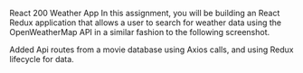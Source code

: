 React 200 Weather App
In this assignment, you will be building an React Redux application that allows a user to search for weather data using the OpenWeatherMap API in a similar fashion to the following screenshot.

Added Api routes from a movie database using Axios calls, and using Redux lifecycle for data.

